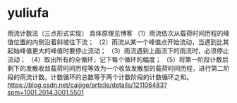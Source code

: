 # yuliufa
雨流计数法（三点形式实现）
具体原理见博客
（1）雨流依次从载荷时间历程的峰值位置的内侧沿着斜坡往下流；
（2）雨流从某一个峰值点开始流动，当遇到比其起始峰值更大的峰值时要停止流动；
（3）雨流遇到上面流下的雨流时，必须停止流动；
（4）取出所有的全循环，记下每个循环的幅度；
（5）将第一阶段计数后剩下的发散收敛载荷时间历程等效为一个收敛发散型的载荷时间历程，进行第二阶段的雨流计数。计数循环的总数等于两个计数阶段的计数循环之和。
https://blog.csdn.net/caijige/article/details/121106483?spm=1001.2014.3001.5501
